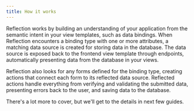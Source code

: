 ```yaml
---
title: How it works
---
```


Reflection works by building an understanding of your application from the semantic intent in your view templates, such as data bindings. When Reflection encounters a binding type with one or more attributes, a matching data source is created for storing data in the database. The data source is exposed back to the frontend view template through endpoints, automatically presenting data from the database in your views.

Reflection also looks for any forms defined for the binding type, creating actions that connect each form to its reflected data source. Reflected actions handle everything from verifying and validating the submitted data, presenting errors back to the user, and saving data to the database.

There's a lot more to cover, but we'll get to the details in next few guides.
